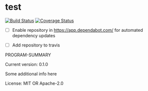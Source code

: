 # test

[![Build Status](https://travis-ci.org/jcvenegas/test-template.svg?branch=master)](https://travis-ci.org/jcvenegas/test-template)
[![Coverage Status](https://codecov.io/gh/jcvenegas/test-template/branch/master/graph/badge.svg)](https://codecov.io/gh/jcvenegas/test-template)

- [ ] Enable repository in https://app.dependabot.com/ for automated dependency updates
- [ ] Add repository to travis


PROGRAM-SUMMARY

Current version: 0.1.0

Some additional info here

License: MIT OR Apache-2.0
